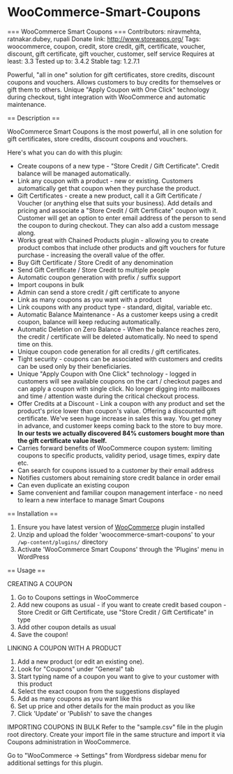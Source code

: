 WooCommerce-Smart-Coupons
=========================
=== WooCommerce Smart Coupons ===
Contributors: niravmehta, ratnakar.dubey, rupali
Donate link: http://www.storeapps.org/
Tags: woocommerce, coupon, credit, store credit, gift, certificate, voucher, discount, gift certificate, gift voucher, customer, self service
Requires at least: 3.3
Tested up to: 3.4.2
Stable tag: 1.2.7.1

Powerful, "all in one" solution for gift certificates, store credits, discount coupons and vouchers. Allows customers to buy credits for themselves or gift them to others. Unique "Apply Coupon with One Click" technology during checkout, tight integration with WooCommerce and automatic maintenance.


== Description ==

WooCommerce Smart Coupons is the most powerful, all in one solution for gift certificates, store credits, discount coupons and vouchers. 

Here's what you can do with this plugin:

* Create coupons of a new type - "Store Credit / Gift Certificate". Credit balance will be managed automatically.
* Link any coupon with a product - new or existing. Customers automatically get that coupon when they purchase the product.
* Gift Certificates - create a new product, call it a Gift Certificate / Voucher (or anything else that suits your business). Add details and pricing and associate a "Store Credit / Gift Certificate" coupon with it. Customer will get an option to enter email address of the person to send the coupon to during checkout. They can also add a custom message along.
* Works great with Chained Products plugin - allowing you to create product combos that include other products and gift vouchers for future purchase - increasing the overall value of the offer.
* Buy Gift Certificate / Store Credit of any denomination
* Send Gift Certificate / Store Credit to multiple people
* Automatic coupon generation with prefix / suffix support
* Import coupons in bulk
* Admin can send a store credit / gift certificate to anyone
* Link as many coupons as you want with a product
* Link coupons with any product type - standard, digital, variable etc.
* Automatic Balance Maintenance - As a customer keeps using a credit coupon, balance will keep reducing automatically.
* Automatic Deletion on Zero Balance - When the balance reaches zero, the credit / certificate will be deleted automatically. No need to spend time on this.
* Unique coupon code generation for all credits / gift certificates.
* Tight security - coupons can be associated with customers and credits can be used only by their beneficiaries.
* Unique "Apply Coupon with One Click" technology - logged in customers will see available coupons on the cart / checkout pages and can apply a coupon with single click. No longer digging into mailboxes and time / attention waste during the critical checkout process.
* Offer Credits at a Discount - Link a coupon with any product and set the product's price lower than coupon's value. Offering a discounted gift certificate. We've seen huge increase in sales this way. You get money in advance, and customer keeps coming back to the store to buy more. **In our tests we actually discovered 84% customers bought more than the gift certificate value itself.**
* Carries forward benefits of WooCommerce coupon system: limiting coupons to specific products, validity period, usage times, expiry date etc.
* Can search for coupons issued to a customer by their email address
* Notifies customers about remaining store credit balance in order email
* Can even duplicate an existing coupon
* Same convenient and familiar coupon management interface - no need to learn a new interface to manage Smart Coupons


== Installation ==

1. Ensure you have latest version of [WooCommerce](http://www.storeapps.org/woocommerce/) plugin installed
2. Unzip and upload the folder 'woocommerce-smart-coupons' to your `/wp-content/plugins/` directory
3. Activate 'WooCommerce Smart Coupons' through the 'Plugins' menu in WordPress

== Usage ==

CREATING A COUPON
1. Go to Coupons settings in WooCommerce
2. Add new coupons as usual - if you want to create credit based coupon - Store Credit or Gift Certificate, use "Store Credit / Gift Certificate" in type
3. Add other coupon details as usual
4. Save the coupon! 


LINKING A COUPON WITH A PRODUCT
1. Add a new product (or edit an existing one).
2. Look for "Coupons" under "General" tab
3. Start typing name of a coupon you want to give to your customer with this product
4. Select the exact coupon from the suggestions displayed
5. Add as many coupons as you want like this
6. Set up price and other details for the main product as you like
7. Click 'Update' or 'Publish' to save the changes

IMPORTING COUPONS IN BULK
Refer to the "sample.csv" file in the plugin root directory. Create your import file in the same structure and import it via Coupons administration in WooCommerce.

Go to "WooCommerce -> Settings" from Wordpress sidebar menu for additional settings for this plugin.
